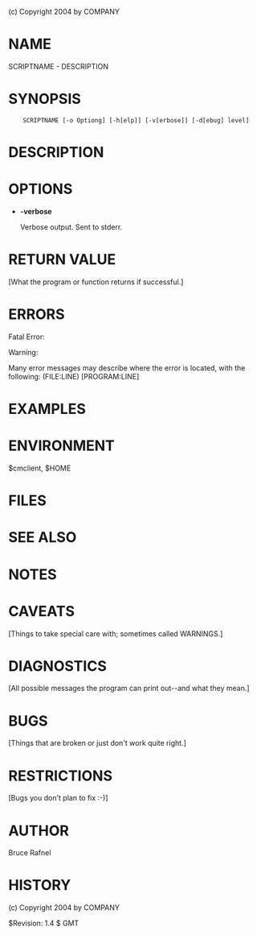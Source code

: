 (c) Copyright 2004 by COMPANY

# NAME

SCRIPTNAME - DESCRIPTION

# SYNOPSIS

        SCRIPTNAME [-o Optiong] [-h[elp]] [-v[erbose]] [-d[ebug] level] 

# DESCRIPTION

# OPTIONS

- **-verbose**

    Verbose output.  Sent to stderr.

# RETURN VALUE

\[What the program or function returns if successful.\]

# ERRORS

Fatal Error:

Warning:

Many error messages may describe where the error is located, with the
following: (FILE:LINE) \[PROGRAM:LINE\]

# EXAMPLES

# ENVIRONMENT

$cmclient, $HOME

# FILES

# SEE ALSO

# NOTES

# CAVEATS

\[Things to take special care with; sometimes called WARNINGS.\]

# DIAGNOSTICS

\[All possible messages the program can print out--and what they mean.\]

# BUGS

\[Things that are broken or just don't work quite right.\]

# RESTRICTIONS

\[Bugs you don't plan to fix :-)\]

# AUTHOR

Bruce Rafnel

# HISTORY

(c) Copyright 2004 by COMPANY

$Revision: 1.4 $ GMT 
